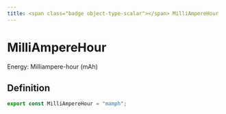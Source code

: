 ```yaml
---
title: <span class="badge object-type-scalar"></span> MilliAmpereHour
---
```

# <span class="badge object-type-scalar"></span> MilliAmpereHour

Energy: Milliampere-hour (mAh)

## Definition

```typescript
export const MilliAmpereHour = "mamph";

```
